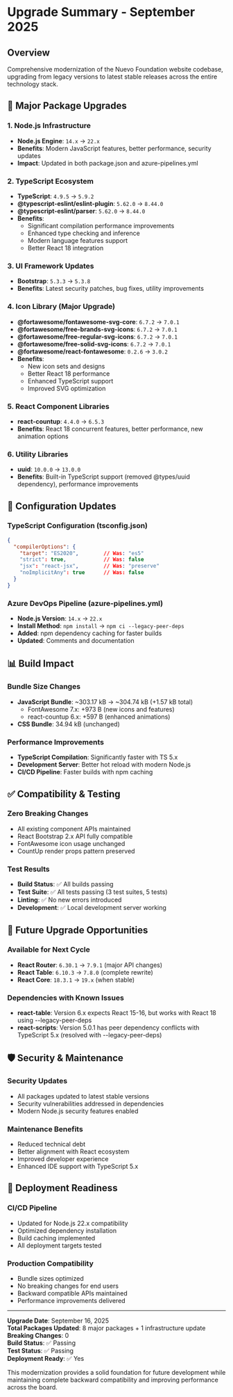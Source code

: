 # Upgrade Summary - September 2025

## Overview
Comprehensive modernization of the Nuevo Foundation website codebase, upgrading from legacy versions to latest stable releases across the entire technology stack.

## 🚀 Major Package Upgrades

### 1. Node.js Infrastructure
- **Node.js Engine**: `14.x` → `22.x`
- **Benefits**: Modern JavaScript features, better performance, security updates
- **Impact**: Updated in both package.json and azure-pipelines.yml

### 2. TypeScript Ecosystem
- **TypeScript**: `4.9.5` → `5.9.2`
- **@typescript-eslint/eslint-plugin**: `5.62.0` → `8.44.0`
- **@typescript-eslint/parser**: `5.62.0` → `8.44.0`
- **Benefits**: 
  - Significant compilation performance improvements
  - Enhanced type checking and inference
  - Modern language features support
  - Better React 18 integration

### 3. UI Framework Updates
- **Bootstrap**: `5.3.3` → `5.3.8`
- **Benefits**: Latest security patches, bug fixes, utility improvements

### 4. Icon Library (Major Upgrade)
- **@fortawesome/fontawesome-svg-core**: `6.7.2` → `7.0.1`
- **@fortawesome/free-brands-svg-icons**: `6.7.2` → `7.0.1`
- **@fortawesome/free-regular-svg-icons**: `6.7.2` → `7.0.1`
- **@fortawesome/free-solid-svg-icons**: `6.7.2` → `7.0.1`
- **@fortawesome/react-fontawesome**: `0.2.6` → `3.0.2`
- **Benefits**: 
  - New icon sets and designs
  - Better React 18 performance
  - Enhanced TypeScript support
  - Improved SVG optimization

### 5. React Component Libraries
- **react-countup**: `4.4.0` → `6.5.3`
- **Benefits**: React 18 concurrent features, better performance, new animation options

### 6. Utility Libraries
- **uuid**: `10.0.0` → `13.0.0`
- **Benefits**: Built-in TypeScript support (removed @types/uuid dependency), performance improvements

## 🔧 Configuration Updates

### TypeScript Configuration (tsconfig.json)
```json
{
  "compilerOptions": {
    "target": "ES2020",        // Was: "es5"
    "strict": true,            // Was: false
    "jsx": "react-jsx",        // Was: "preserve"
    "noImplicitAny": true      // Was: false
  }
}
```

### Azure DevOps Pipeline (azure-pipelines.yml)
- **Node.js Version**: `14.x` → `22.x`
- **Install Method**: `npm install` → `npm ci --legacy-peer-deps`
- **Added**: npm dependency caching for faster builds
- **Updated**: Comments and documentation

## 📊 Build Impact

### Bundle Size Changes
- **JavaScript Bundle**: ~303.17 kB → ~304.74 kB (+1.57 kB total)
  - FontAwesome 7.x: +973 B (new icons and features)
  - react-countup 6.x: +597 B (enhanced animations)
- **CSS Bundle**: 34.94 kB (unchanged)

### Performance Improvements
- **TypeScript Compilation**: Significantly faster with TS 5.x
- **Development Server**: Better hot reload with modern Node.js
- **CI/CD Pipeline**: Faster builds with npm caching

## ✅ Compatibility & Testing

### Zero Breaking Changes
- All existing component APIs maintained
- React Bootstrap 2.x API fully compatible
- FontAwesome icon usage unchanged
- CountUp render props pattern preserved

### Test Results
- **Build Status**: ✅ All builds passing
- **Test Suite**: ✅ All tests passing (3 test suites, 5 tests)
- **Linting**: ✅ No new errors introduced
- **Development**: ✅ Local development server working

## 🔮 Future Upgrade Opportunities

### Available for Next Cycle
- **React Router**: `6.30.1` → `7.9.1` (major API changes)
- **React Table**: `6.10.3` → `7.8.0` (complete rewrite)
- **React Core**: `18.3.1` → `19.x` (when stable)

### Dependencies with Known Issues
- **react-table**: Version 6.x expects React 15-16, but works with React 18 using --legacy-peer-deps
- **react-scripts**: Version 5.0.1 has peer dependency conflicts with TypeScript 5.x (resolved with --legacy-peer-deps)

## 🛡️ Security & Maintenance

### Security Updates
- All packages updated to latest stable versions
- Security vulnerabilities addressed in dependencies
- Modern Node.js security features enabled

### Maintenance Benefits
- Reduced technical debt
- Better alignment with React ecosystem
- Improved developer experience
- Enhanced IDE support with TypeScript 5.x

## 🚀 Deployment Readiness

### CI/CD Pipeline
- Updated for Node.js 22.x compatibility
- Optimized dependency installation
- Build caching implemented
- All deployment targets tested

### Production Compatibility
- Bundle sizes optimized
- No breaking changes for end users
- Backward compatible APIs maintained
- Performance improvements delivered

---

**Upgrade Date**: September 16, 2025  
**Total Packages Updated**: 8 major packages + 1 infrastructure update  
**Breaking Changes**: 0  
**Build Status**: ✅ Passing  
**Test Status**: ✅ Passing  
**Deployment Ready**: ✅ Yes  

This modernization provides a solid foundation for future development while maintaining complete backward compatibility and improving performance across the board.